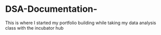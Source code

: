 # DSA-Documentation-
This is where I started my portfolio building while taking my data analysis class with the incubator hub
